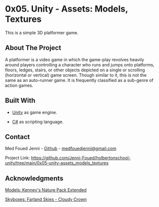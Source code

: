 # 0x05. Unity - Assets: Models, Textures

This is a simple 3D platformer game.

## About The Project

A platformer is a video game in which the game-play revolves heavily around players controlling a character who runs and jumps onto platforms, floors, ledges, stairs, or other objects depicted on a single or scrolling (horizontal or vertical) game screen. Though similar to it, this is not the same as an auto-runner game. It is frequently classified as a sub-genre of action games.

## Built With

- [Unity](https://unity.com) as game engine.

- [C#](http://www.omnisharp.net) as scripting language.

## Contact

Med Foued Jenni - [Github](https://github.com/Jenni-Foued) - medfouedjenni@gmail.com

Project Link: https://github.com/Jenni-Foued/holbertonschool-unity/tree/main/0x05-unity-assets_models_textures

## Acknowledgments

[Models: Kenney's Nature Pack Extended](https://kenney.nl/assets/nature-pack-extended)

[Skyboxes: Farland Skies - Cloudy Crown](https://assetstore.unity.com/packages/2d/textures-materials/sky/farland-skies-cloudy-crown-60004)
